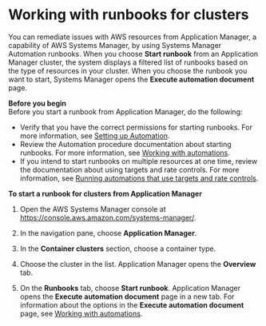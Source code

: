# Working with runbooks for clusters<a name="application-manager-working-runbooks-clusters"></a>

You can remediate issues with AWS resources from Application Manager, a capability of AWS Systems Manager, by using Systems Manager Automation runbooks\. When you choose **Start runbook** from an Application Manager cluster, the system displays a filtered list of runbooks based on the type of resources in your cluster\. When you choose the runbook you want to start, Systems Manager opens the **Execute automation document** page\. 

**Before you begin**  
Before you start a runbook from Application Manager, do the following:
+ Verify that you have the correct permissions for starting runbooks\. For more information, see [Setting up Automation](automation-setup.md)\. 
+ Review the Automation procedure documentation about starting runbooks\. For more information, see [Working with automations](automation-working.md)\.
+ If you intend to start runbooks on multiple resources at one time, review the documentation about using targets and rate controls\. For more information, see [Running automations that use targets and rate controls](automation-working-targets-and-rate-controls.md)\.

**To start a runbook for clusters from Application Manager**

1. Open the AWS Systems Manager console at [https://console\.aws\.amazon\.com/systems\-manager/](https://console.aws.amazon.com/systems-manager/)\.

1. In the navigation pane, choose **Application Manager**\.

1. In the **Container clusters** section, choose a container type\. 

1. Choose the cluster in the list\. Application Manager opens the **Overview** tab\.

1. On the **Runbooks** tab, choose **Start runbook**\. Application Manager opens the **Execute automation document** page in a new tab\. For information about the options in the **Execute automation document** page, see [Working with automations](automation-working.md)\.